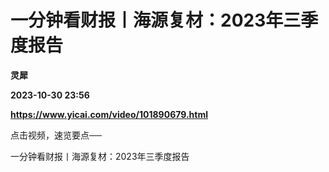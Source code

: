 # 一分钟看财报丨海源复材：2023年三季度报告
**灵犀**

**2023-10-30 23:56**

**https://www.yicai.com/video/101890679.html**

点击视频，速览要点──

一分钟看财报丨海源复材：2023年三季度报告